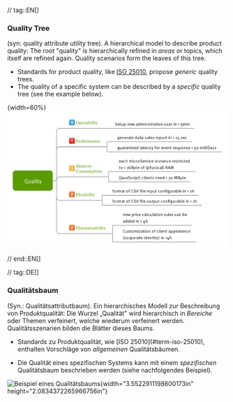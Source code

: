 // tag::EN[]
### Quality Tree

(syn: quality attribute utility tree).
A hierarchical model to describe product quality:
The root "quality" is hierarchically refined in _areas_ or topics, which itself are refined again. Quality scenarios form the leaves of this tree.

  * Standards for product quality, like [ISO 25010](#term-iso-25010), propose _generic_ quality trees.
  * The quality of a specific system can be described by a _specific_ quality tree (see the example below).

  {width=60%}  
  ![Sample Quality Tree](images/QualityTree.png)


// end::EN[]

// tag::DE[]
### Qualitätsbaum

(Syn.: Qualitätsattributbaum). Ein hierarchisches Modell zur
Beschreibung von Produktqualität: Die Wurzel „Qualität" wird
hierarchisch in *Bereiche* oder Themen verfeinert, welche wiederum
verfeinert werden. Qualitätsszenarien bilden die Blätter dieses Baums.

-   Standards zu Produktqualität, wie \[ISO 25010\](#term-iso-25010),
    enthalten Vorschläge von *allgemeinen* Qualitätsbäumen.

-   Die Qualität eines spezifischen Systems kann mit einem
    *spezifischen* Qualitätsbaum beschrieben werden (siehe nachfolgendes
    Beispiel).

![Beispiel eines Qualitätsbaums](media/image13.png){width="3.5522911198600173in"
height="2.0834372265966756in"}
